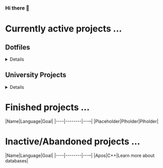 ### Hi there 👋

# Currently active projects ...
## Dotfiles
<details>
  
### Main repository

### Submodules
|Name|Description|
|----|-----------|
|hyprConf|Dotfiles for hyprland and hyprpaper|

</details>

## University Projects
<details>
  
| Name | Language | Goal |
| ---- | -------- | ---– |
| practiceTask1 | C++ | Who knows? |

</details>


# Finished projects ...
|Name|Language|Goal|
|----|--------|---–|
|Placeholder|Plholder|Plholder|

# Inactive/Abandoned projects ...
|Name|Language|Goal|
|----|--------|---–|
|Apos|C++|Learn more about databases|


<!--
**DefinitelyNotSimon13/DefinitelyNotSimon13** is a ✨ _special_ ✨ repository because its `README.md` (this file) appears on your GitHub profile.

Here are some ideas to get you started:

- 🔭 I’m currently working on ...
- 🌱 I’m currently learning ...
- 👯 I’m looking to collaborate on ...
- 🤔 I’m looking for help with ...
- 💬 Ask me about ...
- 📫 How to reach me: ...
- 😄 Pronouns: ...
- ⚡ Fun fact: ...
-->
